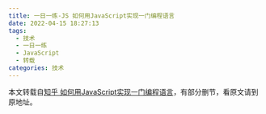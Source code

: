 ```yaml
---
title: 一日一练-JS 如何用JavaScript实现一门编程语言
date: 2022-04-15 18:27:13
tags:
  - 技术
  - 一日一练
  - JavaScript
  - 转载
categories: 技术
---
```


本文转载自[知乎 如何用JavaScript实现一门编程语言](https://www.zhihu.com/column/c_1458075183818481664)，有部分删节，看原文请到原地址。

